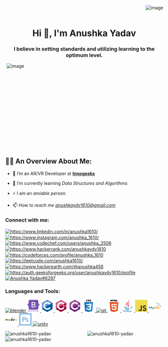 <a href="#"><img align="right" width="auto"  height="auto" alt="image" src="https://github.com/anushka1610-yadav/anushka1610-yadav/blob/main/White%20Minimalist%20Profile%20LinkedIn%20Banner%20(1).png"/></a>
<br>
<br>
<h1 align="center">Hi 👋, I'm Anushka Yadav</h1>
<h3 align="center">I believe in setting standards and utilizing learning to the optimum level.</h3>


<a href="#"><img align="right" width="500"  height="300" alt="image" src="https://github.com/anushka1610-yadav/anushka1610-yadav/blob/main/WhatsApp%20Image%202022-05-21%20at%2011.40.03%20PM.jpeg"/></a>


## 💁‍♀️ An Overview About Me:

- 🔭 I’m an AR/VR Developer at <a href = "https://innogeeks.in/"><b>Innogeeks</b></a>

- 🌱 I’m currently learning *Data Structures and Algorithms*

<!-- - 👨‍💻 All of my projects are available at *[My Portfolio](https://Link)* -->

- ⚡ I am an *amiable person.*

- 📫 How to *reach me* *anushkaydv1610@gmail.com*
<h3 align="left">Connect with me:</h3>
<p align="left">
<a href="https://www.linkedin.com/in/anushka1610/" target="blank"><img align="center" src="https://raw.githubusercontent.com/rahuldkjain/github-profile-readme-generator/master/src/images/icons/Social/linked-in-alt.svg" alt="https://www.linkedin.com/in/anushka1610/" height="30" width="40" /></a>
<a href="https://www.instagram.com/anushka_1610/" target="blank"><img align="center" src="https://raw.githubusercontent.com/rahuldkjain/github-profile-readme-generator/master/src/images/icons/Social/instagram.svg" alt="https://www.instagram.com/anushka_1610/" height="30" width="40" /></a>
<a href="https://www.codechef.com/users/anushka_2506" target="blank"><img align="center" src="https://cdn.jsdelivr.net/npm/simple-icons@3.1.0/icons/codechef.svg" alt="https://www.codechef.com/users/anushka_2506" height="30" width="40" /></a>
<a href="https://www.hackerrank.com/anushkaydv1610" target="blank"><img align="center" src="https://raw.githubusercontent.com/rahuldkjain/github-profile-readme-generator/master/src/images/icons/Social/hackerrank.svg" alt="https://www.hackerrank.com/anushkaydv1610" height="30" width="40" /></a>
<a href="https://codeforces.com/profile/anushka_1610" target="blank"><img align="center" src="https://raw.githubusercontent.com/rahuldkjain/github-profile-readme-generator/master/src/images/icons/Social/codeforces.svg" alt="https://codeforces.com/profile/anushka_1610" height="30" width="40" /></a>
<a href="https://leetcode.com/anushka1610/" target="blank"><img align="center" src="https://raw.githubusercontent.com/rahuldkjain/github-profile-readme-generator/master/src/images/icons/Social/leet-code.svg" alt="https://leetcode.com/anushka1610/" height="30" width="40" /></a>
<a href="https://www.hackerearth.com/@anushka458" target="blank"><img align="center" src="https://raw.githubusercontent.com/rahuldkjain/github-profile-readme-generator/master/src/images/icons/Social/hackerearth.svg" alt="https://www.hackerearth.com/@anushka458" height="30" width="40" /></a>
<a href="https://auth.geeksforgeeks.org/user/anushkaydv1610/profile" target="blank"><img align="center" src="https://raw.githubusercontent.com/rahuldkjain/github-profile-readme-generator/master/src/images/icons/Social/geeks-for-geeks.svg" alt="https://auth.geeksforgeeks.org/user/anushkaydv1610/profile" height="30" width="40" /></a>
<a href="https://discord.gg/Anushka Yadav#6297" target="blank"><img align="center" src="https://raw.githubusercontent.com/rahuldkjain/github-profile-readme-generator/master/src/images/icons/Social/discord.svg" alt="Anushka Yadav#6297" height="30" width="40" /></a>
</p>

<h3 align="left">Languages and Tools:</h3>
<p align="left"> <a href="https://www.blender.org/" target="_blank" rel="noreferrer"> <img src="https://download.blender.org/branding/community/blender_community_badge_white.svg" alt="blender" width="40" height="40"/> </a> <a href="https://getbootstrap.com" target="_blank" rel="noreferrer"> <img src="https://raw.githubusercontent.com/devicons/devicon/master/icons/bootstrap/bootstrap-plain-wordmark.svg" alt="bootstrap" width="40" height="40"/> </a> <a href="https://www.cprogramming.com/" target="_blank" rel="noreferrer"> <img src="https://raw.githubusercontent.com/devicons/devicon/master/icons/c/c-original.svg" alt="c" width="40" height="40"/> </a> <a href="https://www.w3schools.com/cpp/" target="_blank" rel="noreferrer"> <img src="https://raw.githubusercontent.com/devicons/devicon/master/icons/cplusplus/cplusplus-original.svg" alt="cplusplus" width="40" height="40"/> </a> <a href="https://www.w3schools.com/cs/" target="_blank" rel="noreferrer"> <img src="https://raw.githubusercontent.com/devicons/devicon/master/icons/csharp/csharp-original.svg" alt="csharp" width="40" height="40"/> </a> <a href="https://www.w3schools.com/css/" target="_blank" rel="noreferrer"> <img src="https://raw.githubusercontent.com/devicons/devicon/master/icons/css3/css3-original-wordmark.svg" alt="css3" width="40" height="40"/> </a> <a href="https://git-scm.com/" target="_blank" rel="noreferrer"> <img src="https://www.vectorlogo.zone/logos/git-scm/git-scm-icon.svg" alt="git" width="40" height="40"/> </a> <a href="https://www.w3.org/html/" target="_blank" rel="noreferrer"> <img src="https://raw.githubusercontent.com/devicons/devicon/master/icons/html5/html5-original-wordmark.svg" alt="html5" width="40" height="40"/> </a> <a href="https://www.java.com" target="_blank" rel="noreferrer"> <img src="https://raw.githubusercontent.com/devicons/devicon/master/icons/java/java-original.svg" alt="java" width="40" height="40"/> </a> <a href="https://developer.mozilla.org/en-US/docs/Web/JavaScript" target="_blank" rel="noreferrer"> <img src="https://raw.githubusercontent.com/devicons/devicon/master/icons/javascript/javascript-original.svg" alt="javascript" width="40" height="40"/> </a> <a href="https://www.mysql.com/" target="_blank" rel="noreferrer"> <img src="https://raw.githubusercontent.com/devicons/devicon/master/icons/mysql/mysql-original-wordmark.svg" alt="mysql" width="40" height="40"/> </a> <a href="https://nodejs.org" target="_blank" rel="noreferrer"> <img src="https://raw.githubusercontent.com/devicons/devicon/master/icons/nodejs/nodejs-original-wordmark.svg" alt="nodejs" width="40" height="40"/> </a> <a href="https://www.photoshop.com/en" target="_blank" rel="noreferrer"> <img src="https://raw.githubusercontent.com/devicons/devicon/master/icons/photoshop/photoshop-line.svg" alt="photoshop" width="40" height="40"/> </a> <a href="https://unity.com/" target="_blank" rel="noreferrer"> <img src="https://www.vectorlogo.zone/logos/unity3d/unity3d-icon.svg" alt="unity" width="40" height="40"/> </a> </p>

<p><img align="left" width="48%" src="https://github-readme-stats.vercel.app/api/top-langs?username=anushka1610-yadav&show_icons=true&locale=en&layout=compact" alt="anushka1610-yadav" />

<img align="right" width="48%" src="https://github-readme-stats.vercel.app/api?username=anushka1610-yadav&show_icons=true&locale=en" alt="anushka1610-yadav" /></p>

<p><img align="center" src="https://github-readme-streak-stats.herokuapp.com/?user=anushka1610-yadav&" alt="anushka1610-yadav" /></p>
